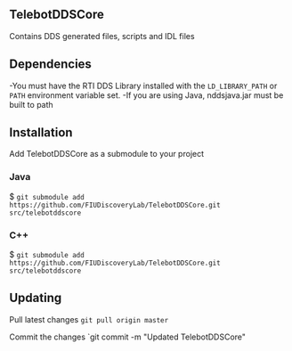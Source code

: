 ## TelebotDDSCore

Contains DDS generated files, scripts and IDL files

## Dependencies

-You must have the RTI DDS Library installed with the `LD_LIBRARY_PATH` or `PATH` environment variable set.
-If you are using Java, nddsjava.jar must be built to path

## Installation

Add TelebotDDSCore as a submodule to your project

### Java
$ `git submodule add https://github.com/FIUDiscoveryLab/TelebotDDSCore.git src/telebotddscore`

### C++

$ `git submodule add https://github.com/FIUDiscoveryLab/TelebotDDSCore.git src/telebotddscore`

## Updating

Pull latest changes
`git pull origin master`

Commit the changes
`git commit -m "Updated TelebotDDSCore"
